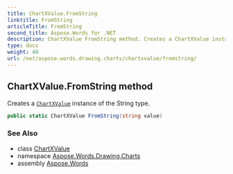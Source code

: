 ```yaml
---
title: ChartXValue.FromString
linktitle: FromString
articleTitle: FromString
second_title: Aspose.Words for .NET
description: ChartXValue FromString method. Creates a ChartXValue instance of the String type in C#.
type: docs
weight: 40
url: /net/aspose.words.drawing.charts/chartxvalue/fromstring/
---
```

## ChartXValue.FromString method

Creates a [`ChartXValue`](../) instance of the String type.

```csharp
public static ChartXValue FromString(string value)
```

### See Also

* class [ChartXValue](../)
* namespace [Aspose.Words.Drawing.Charts](../../chartxvalue/)
* assembly [Aspose.Words](../../../)
